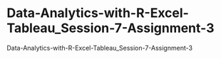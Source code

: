 # Data-Analytics-with-R-Excel-Tableau_Session-7-Assignment-3
Data-Analytics-with-R-Excel-Tableau_Session-7-Assignment-3
